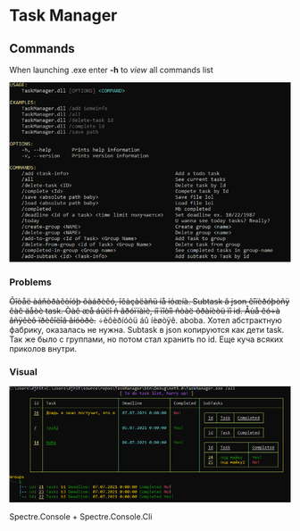 # Task Manager
## Commands
When launching .exe enter **-h** to *view* all commands list

![Image alt](https://github.com/Kerenery/TaskManager/blob/master/Pictures/1st.png)

### Problems
  ~~Õîòåë àáñòðàêòíóþ ôàáðèêó, îêàçàëàñü íå íóæíà. Subtask â json êîïèðóþòñÿ êàê äåòè task. Òàê æå áûëî ñ ãðóïïàìè, íî ïîòîì ñòàë õðàíèòü ïî id. Åùå êó÷à âñÿêèõ ïðèêîëîâ âíóòðè.~~ 
  ÷èôèðíóòü áû íèøòÿê. aboba. Хотел абстрактную фабрику, оказалась не нужна. Subtask в json копируются как дети task. Так же было с группами, но потом стал хранить по id. Еще куча всяких приколов внутри.
 ### Visual 

 ![Image alt](https://github.com/Kerenery/TaskManager/blob/master/Pictures/2nd.png)

 Spectre.Console + Spectre.Console.Cli
